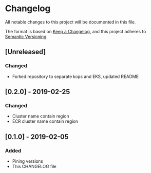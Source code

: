 # Changelog
All notable changes to this project will be documented in this file.

The format is based on [Keep a Changelog](https://keepachangelog.com/en/1.0.0/),
and this project adheres to [Semantic Versioning](https://semver.org/spec/v2.0.0.html).

## [Unreleased]
### Changed
- Forked repository to separate kops and EKS, updated README

## [0.2.0] - 2019-02-25
### Changed
- Cluster name contain region
- ECR cluster name contain region 

## [0.1.0] - 2019-02-05
### Added
- Pining versions
- This CHANGELOG file


